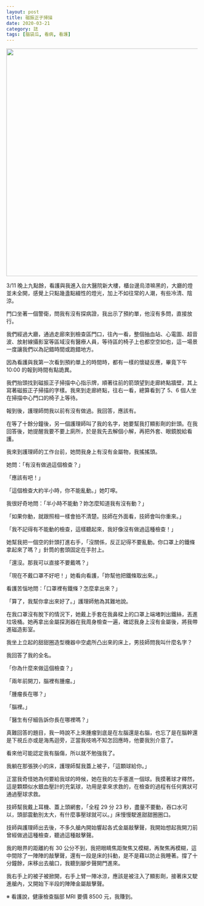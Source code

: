 ```yaml
---
layout: post
title: 磁振正子掃描
date: 2020-03-21
category: 誌
tags: [腦袋瓜, 看病, 看護]
---
```


<img src="/blog/assets/images/2020/mri.jpg" style="width:600px"/>

3/11 晚上九點餘，看護與我進入台大醫院新大樓，櫃台邊烏漆嘛黑的，大廳的燈並未全開，感覺上只點幾盞點綴性的燈光，加上不如往常的人潮，有些冷清、陰涼。

<!--more-->

門口坐著一個警衛，問我有沒有探病證，我出示了預約單，他沒有多問，直接放行。

我們經過大廳，通過走廊來到檢查區門口，往內一看，整個抽血站、心電圖、超音波、放射線攝影室等區域沒有醫療人員，等待區的椅子上也都空空如也，這一場景一度讓我們以為記錯時間或跑錯地方。

因為看護與我第一次看到預約單上的時間時，都有一樣的懷疑反應，畢竟下午 10:00 的報到時間有點詭異。

我們抬頭找到磁振正子掃描中心指示牌，順著往前的箭頭望到走廊終點牆壁，其上寫著磁振正子掃描的字樣。我來到走廊終點，往右一看，總算看到了 5、6 個人坐在掃描中心門口的椅子上等待。

報到後，護理師問我以前有沒有做過。我回答，應該有。

在等了十餘分鐘後，另一個護理師叫了我的名字，她要幫我打顯影劑的針頭。在我回答後，她提醒我要不要上廁所，於是我先去解個小解，再把外套、眼鏡脫給看護。

我來到護理師的工作台前，她問我身上有沒有金屬物，我搖搖頭。

她問：「有沒有做過這個檢查？」

「應該有吧！」

「這個檢查大約半小時，你不能亂動。」她叮嚀。

我很好奇地問：「半小時不能動？妳怎麼知道我有沒有動？」

「如果你動，就跟照相一樣會拍不清楚。技師在外面看，技師會叫你重來。」

「我不記得有不能動的檢查，這樣聽起來，我好像沒有做過這種檢查！」

她幫我把一個空的針頭打進右手，「沒關係，反正記得不要亂動。你口罩上的鐵條拿起來了嗎？」針筒的套頭固定在手肘上。

「還沒。那我可以直接不要戴嗎？」

「現在不戴口罩不好吧！」她看向看護，「妳幫他把鐵條取出來。」

看護苦惱地問：「口罩裡有鐵條？怎麼拿出來？」

「算了，我幫你拿出來好了。」護理師勉為其難地說。

在我口罩沒有脫下的情況下，她戴上手套在我鼻樑上的口罩上端堵刺出鐵絲，丟進垃圾桶。她再拿出金屬探測器在我周身檢查一遍，確認我身上沒有金屬後，將我帶進磁造影室。

我坐上立起的甜甜圈造型機器中空處所凸出來的床上，男技師問我叫什麼名字？

我回答了我的全名。

「你為什麼來做這個檢查？」

「兩年前開刀，腦裡有腫瘤。」

「腫瘤長在哪？」

「腦裡。」

「醫生有仔細告訴你長在哪裡嗎？」

真難回答的題目，我一時說不上來腫瘤到底是在左腦還是右腦，也忘了是在腦幹還是下視丘亦或是海馬迴旁，正當我吱嗚不知怎回應時，他要我別介意了。

看來他可能認定我有腦傷，所以就不勉強我了。

我躺在那張狹小的床，護理師幫我蓋上被子，「這顆球給你。」

正當我奇怪她為何要給我球的時候，她在我的左手塞進一個球。我摸著球才釋然，這是顆類似水銀血壓計的充氣球，功用是拿來求救的，在檢查的過程有任何異狀可通過壓球求救。

技師幫我戴上耳機、蓋上頭網套，「全程 29 分 23 秒，盡量不要動，吞口水可以，頭部震動別太大，有什麼事壓球就可以。」床慢慢駛進甜甜圈圈口。

技師與護理師出去後，不多久艙內開始響起各式金屬敲擊聲，我開始想起我開刀前曾經做過這種檢查，聽過這種敲擊聲。

我的眼界的距離約有 30 公分不到，我把眼睛焦距聚焦又模糊，再聚焦再模糊，這中間除了一陣陣的敲擊聲，還有一段是床的抖動，是不是藉以防止我睡著。撐了十分鐘餘，床移出去艙口，我聽到腳步聲開門進來。

我右手上的被子被掀開，右手上臂一陣冰涼，應該是被注入了顯影劑，接著床又駛進艙內，又開始下半段的陣陣金屬敲擊聲。

※ 看護說，健康檢查腦部 MRI 要價 8500 元，我賺到。
